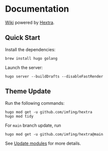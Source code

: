 # Documentation

[Wiki](https://axivo.github.io/k3s-cluster) powered by [Hextra](https://github.com/imfing/hextra).

## Quick Start

Install the dependencies:

```shell
brew install hugo golang
```

Launch the server:

```shell
hugo server --buildDrafts --disableFastRender
```

## Theme Update

Run the following commands:

```shell
hugo mod get -u github.com/imfing/hextra
hugo mod tidy
```

For `main` branch update, run

```shell
hugo mod get -u github.com/imfing/hextra@main
```

See [Update modules](https://gohugo.io/hugo-modules/use-modules/#update-modules) for more details.
